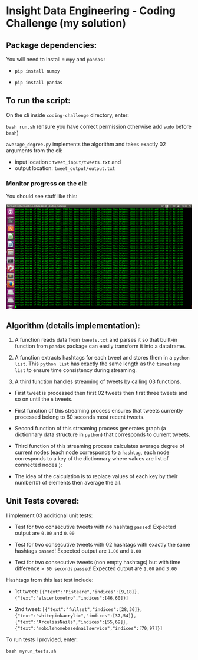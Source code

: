 Insight Data Engineering - Coding Challenge (my solution)
===========================================================

## Package dependencies:

You will need to install `numpy` and `pandas` :

* `pip install numpy`

* `pip install pandas`

## To run the script:
On the cli inside `coding-challenge` directory, enter: 

`bash run.sh` 
(ensure you have correct permission otherwise add `sudo` before `bash`)

`average_degree.py` implements the algorithm and takes exactly 02 arguments from the cli:

* input location : `tweet_input/tweets.txt` and
* output location: `tweet_output/output.txt`

### Monitor progress on the cli:

You should see stuff like this:

<img src="print_message.png">

## Algorithm (details implementation):

1. A function reads data from `tweets.txt` and parses it so that built-in function from `pandas` package can easily transform it into a dataframe.

2. A function  extracts hashtags for each tweet and stores them in a `python list`. This `python list` has exactly the same length as the `timestamp list` to ensure time
consistency during streaming.

3. A third function handles streaming of tweets by calling 03 functions.

 * First tweet is processed then first 02 tweets then first three tweets and so on until the `n` tweets.

 * First function of this streaming process ensures that tweets currently processed belong to 60 seconds most recent tweets.

 * Second function of this streaming process generates graph (a dictionnary data structure in `python`) that corresponds to current tweets.

 * Third function of this streaming process calculates average degree of current nodes (each node corresponds to a `hashtag`, each node corresponds to a key of the dictionnary where values are list of connected nodes ):

 * The idea of the calculation is to replace values of each key by their number(#) of elements then average the all. 



## Unit Tests covered:

I implement 03 additional unit tests:

* Test for two consecutive tweets with no hashtag `passed`! Expected output are `0.00` and `0.00`

* Test for two consecutive tweets with 02 hashtags with exactly the same hashtags `passed`! Expected output are `1.00` and `1.00`

* Test for two consecutive tweets (non empty hashtags) but with time difference `> 60 seconds` `passed`! Expected output are `1.00` and `3.00`

Hashtags from this last test include:

* 1st tweet: `[{"text":"Pisteare","indices":[9,18]},{"text":"elsientometro","indices":[46,60]}]`

* 2nd tweet: `[{"text":"fullset","indices":[28,36]},{"text":"whitepinkacrylic","indices":[37,54]},{"text":"ArceliasNails","indices":[55,69]},{"text":"mobilehomebasednailservice","indices":[70,97]}]`



To run tests I provided, enter:

`bash myrun_tests.sh`


